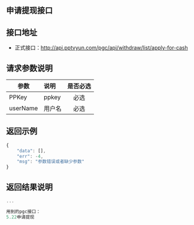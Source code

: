 申请提现接口
----------

接口地址
----------
  * 正式接口：http://api.pptvyun.com/pgc/api/withdraw/list/apply-for-cash

请求参数说明
----------
|  参数         |说明          |是否必选|
| ------------- |:-------------|:-----:|
| PPKey      | ppkey |必选|
| userName      | 用户名 |必选    |
返回示例
----------
```javascript
{
    "data": [],
    "err": -4,
    "msg": "参数错误或者缺少参数"
}
```

返回结果说明
----------
```javascript
...

用到的pgc接口：
5.22申请提现
```